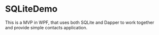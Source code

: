 # SQLiteDemo

This is a MVP in WPF, that uses both SQLite and Dapper to work together and provide simple contacts application.
